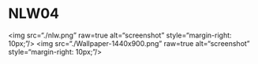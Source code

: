 # NLW04

<img src=“./nlw.png” raw=true alt=“screenshot” style=“margin-right: 10px;”/>
<img src=“./Wallpaper-1440x900.png” raw=true alt=“screenshot” style=“margin-right: 10px;”/>

